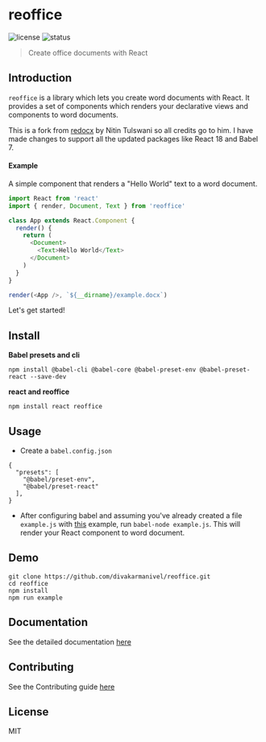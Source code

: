 # reoffice
![license](https://img.shields.io/packagist/l/doctrine/orm.svg)
![status](https://img.shields.io/badge/status-stable-brightgreen.svg)

> Create office documents with React

## Introduction

`reoffice` is a library which lets you create word documents with React. It provides a set of components which renders your declarative views and components to word documents. 

This is a fork from [redocx](https://github.com/nitin42/redocx) by Nitin Tulswani so all credits go to him. I have made changes to support all the updated packages like React 18 and Babel 7.

#### Example 

A simple component that renders a "Hello World" text to a word document.

```js
import React from 'react'
import { render, Document, Text } from 'reoffice'

class App extends React.Component {
  render() {
    return (
      <Document>
        <Text>Hello World</Text>
      </Document>
    )
  }
}

render(<App />, `${__dirname}/example.docx`)
```

Let's get started!


## Install

**Babel presets and cli**

```
npm install @babel-cli @babel-core @babel-preset-env @babel-preset-react --save-dev
```

**react and reoffice**

```
npm install react reoffice
```

## Usage

* Create a `babel.config.json`
```
{
  "presets": [
    "@babel/preset-env",
    "@babel/preset-react"
  ],
}
```

* After configuring babel and assuming you've already created a file `example.js` with [this](#example) example, run `babel-node example.js`. This will render your React component to word document.


## Demo

```
git clone https://github.com/divakarmanivel/reoffice.git
cd reoffice
npm install
npm run example
```

## Documentation

See the detailed documentation [here](./docs)

## Contributing

See the Contributing guide [here](https://github.com/divakarmanivel/reoffice/blob/master/CONTRIBUTING.md)

## License

MIT

